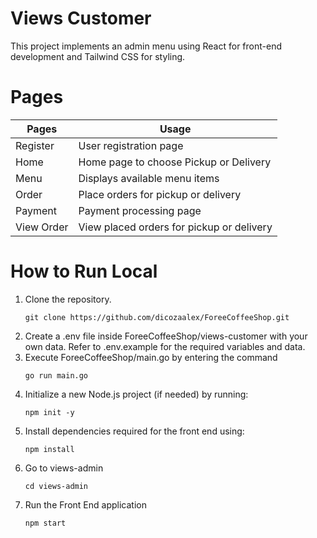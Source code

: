 # Views Customer
This project implements an admin menu using React for front-end development and Tailwind CSS for styling.

# Pages
|Pages|Usage|
|----|-----|
|Register|User registration page|
|Home|Home page to choose Pickup or Delivery|
|Menu|Displays available menu items|
|Order|Place orders for pickup or    delivery|
|Payment|Payment processing page|
|View Order|View placed orders for pickup or delivery|

# How to Run Local
1. Clone the repository.
    ```
    git clone https://github.com/dicozaalex/ForeeCoffeeShop.git
    ```
2. Create a .env file inside ForeeCoffeeShop/views-customer with your own data. Refer to .env.example for the required variables and data.
3. Execute ForeeCoffeeShop/main.go by entering the command
    ```
    go run main.go
    ```
4. Initialize a new Node.js project (if needed) by running:
    ```
    npm init -y
    ```
5. Install dependencies required for the front end using:
    ```
    npm install
    ```
6. Go to views-admin
    ```
    cd views-admin
    ```
7. Run the Front End application
    ```
    npm start
    ```
